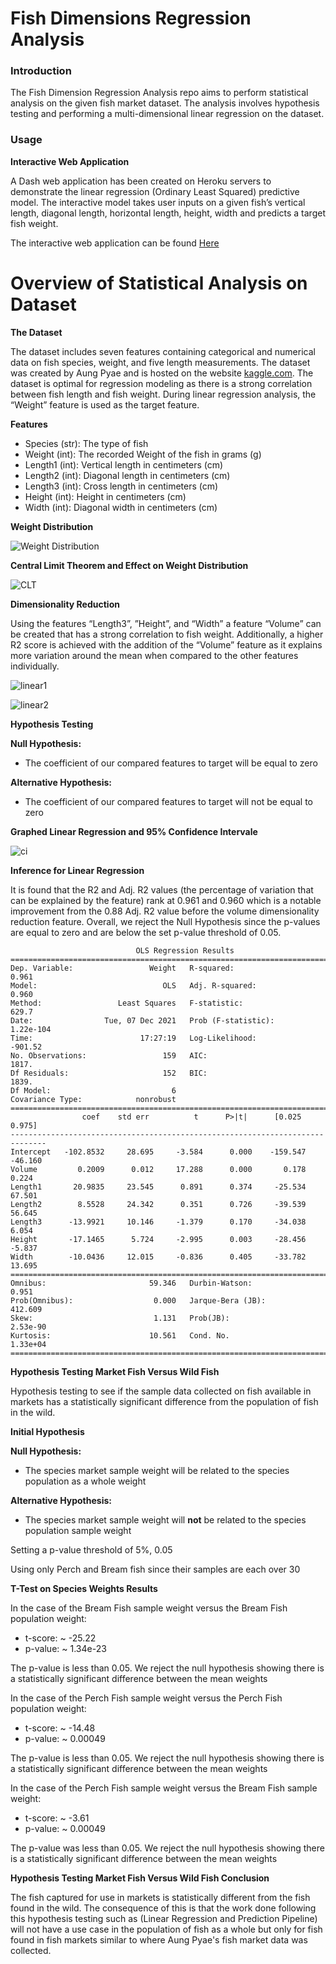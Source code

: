 # Fish Dimensions Regression Analysis

### Introduction

The Fish Dimension Regression Analysis repo aims to perform statistical analysis on the given fish market dataset. The analysis involves hypothesis testing and performing a multi-dimensional linear regression on the dataset.

### Usage

**Interactive Web Application**

A Dash web application has been created on Heroku servers to demonstrate the linear regression (Ordinary Least Squared) predictive model. The interactive model takes user inputs on a given fish’s vertical length, diagonal length, horizontal length, height, width and predicts a target fish weight.

The interactive web application can be found [Here](https://fish-market-dataset-analysis.herokuapp.com/)

# Overview of Statistical Analysis on Dataset

**The Dataset**

The dataset includes seven features containing categorical and numerical data on fish species, weight, and five length measurements. The dataset was created by Aung Pyae and is hosted on the website [kaggle.com](https://www.kaggle.com/aungpyaeap/fish-market). The dataset is optimal for regression modeling as there is a strong correlation between fish length and fish weight. During linear regression analysis, the “Weight” feature is used as the target feature.

**Features**

-	Species (str): The type of fish
-	Weight (int): The recorded Weight of the fish in grams (g)
-	Length1 (int): Vertical length in centimeters (cm)
-	Length2 (int): Diagonal length in centimeters (cm)
-	Length3 (int): Cross length in centimeters (cm)
-	Height (int): Height in centimeters (cm)
-	Width (int): Diagonal width in centimeters (cm)

 **Weight Distribution**

 ![Weight Distribution](assets/img/weight_distribution.png "Weight Distribution")

**Central Limit Theorem and Effect on Weight Distribution**

![CLT](assets/img/clt.png "CLT")

**Dimensionality Reduction**

Using the features “Length3”, ”Height”, and “Width” a feature “Volume” can be created that has a strong correlation to fish weight. Additionally, a higher R2 score is achieved with the addition of the “Volume” feature as it explains more variation around the mean when compared to the other features individually.

![linear1](assets/img/linear1.png "linear1")

![linear2](assets/img/linear2.png "linear2")

**Hypothesis Testing**

**Null Hypothesis:**

-	The coefficient of our compared features to target will be equal to zero

**Alternative Hypothesis:**

-	The coefficient of our compared features to target will not be equal to zero

**Graphed Linear Regression and 95% Confidence Intervale**

![ci](assets/img/ci.png "ci")

**Inference for Linear Regression**

It is found that the R2 and Adj. R2 values (the percentage of variation that can be explained by the feature) rank at 0.961 and 0.960 which is a notable improvement from the 0.88 Adj. R2 value before the volume dimensionality reduction feature. Overall, we reject the Null Hypothesis since the p-values are equal to zero and are below the set p-value threshold of 0.05.

```
                            OLS Regression Results                            
==============================================================================
Dep. Variable:                 Weight   R-squared:                       0.961
Model:                            OLS   Adj. R-squared:                  0.960
Method:                 Least Squares   F-statistic:                     629.7
Date:                Tue, 07 Dec 2021   Prob (F-statistic):          1.22e-104
Time:                        17:27:19   Log-Likelihood:                -901.52
No. Observations:                 159   AIC:                             1817.
Df Residuals:                     152   BIC:                             1839.
Df Model:                           6                                        
Covariance Type:            nonrobust                                        
==============================================================================
                coef    std err          t      P>|t|      [0.025      0.975]
------------------------------------------------------------------------------
Intercept   -102.8532     28.695     -3.584      0.000    -159.547     -46.160
Volume         0.2009      0.012     17.288      0.000       0.178       0.224
Length1       20.9835     23.545      0.891      0.374     -25.534      67.501
Length2        8.5528     24.342      0.351      0.726     -39.539      56.645
Length3      -13.9921     10.146     -1.379      0.170     -34.038       6.054
Height       -17.1465      5.724     -2.995      0.003     -28.456      -5.837
Width        -10.0436     12.015     -0.836      0.405     -33.782      13.695
==============================================================================
Omnibus:                       59.346   Durbin-Watson:                   0.951
Prob(Omnibus):                  0.000   Jarque-Bera (JB):              412.609
Skew:                           1.131   Prob(JB):                     2.53e-90
Kurtosis:                      10.561   Cond. No.                     1.33e+04
==============================================================================
```
**Hypothesis Testing Market Fish Versus Wild Fish**

Hypothesis testing to see if the sample data collected on fish available in markets has a statistically significant difference from the population of fish in the wild.

**Initial Hypothesis**

**Null Hypothesis:**

-	The species market sample weight will be related to the species population as a whole weight

**Alternative Hypothesis:**

-	The species market sample weight will **not** be related to the species population sample weight

Setting a p-value threshold of 5%, 0.05

Using only Perch and Bream fish since their samples are each over 30

**T-Test on Species Weights Results**

In the case of the Bream Fish sample weight versus the Bream Fish population weight:

-	t-score: ~ -25.22
-	p-value: ~ 1.34e-23

The p-value is less than 0.05. We reject the null hypothesis showing there is a statistically significant difference between the mean weights

In the case of the Perch Fish sample weight versus the Perch Fish population weight:

-	t-score: ~ -14.48
-	p-value: ~ 0.00049

The p-value is less than 0.05. We reject the null hypothesis showing there is a statistically significant difference between the mean weights

In the case of the Perch Fish sample weight versus the Bream Fish sample weight:

-	t-score: ~ -3.61
-	p-value: ~ 0.00049

The p-value was less than 0.05. We reject the null hypothesis showing there is a statistically significant difference between the mean weights

**Hypothesis Testing Market Fish Versus Wild Fish Conclusion**

The fish captured for use in markets is statistically different from the fish found in the wild. The consequence of this is that the work done following this hypothesis testing such as (Linear Regression and Prediction Pipeline) will not have a use case in the population of fish as a whole but only for fish found in fish markets similar to where Aung Pyae's fish market data was collected.
